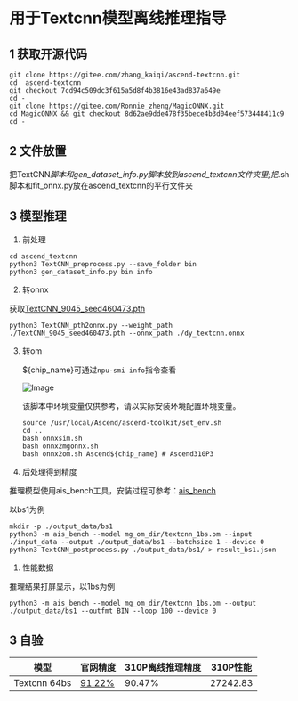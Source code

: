 # 用于Textcnn模型离线推理指导
## 1 获取开源代码

```
git clone https://gitee.com/zhang_kaiqi/ascend-textcnn.git
cd  ascend-textcnn
git checkout 7cd94c509dc3f615a5d8f4b3816e43ad837a649e
cd -
git clone https://gitee.com/Ronnie_zheng/MagicONNX.git
cd MagicONNX && git checkout 8d62ae9dde478f35bece4b3d04eef573448411c9
cd -
```
## 2 文件放置
把TextCNN*脚本和gen_dataset_info.py脚本放到ascend_textcnn文件夹里;把*.sh脚本和fit_onnx.py放在ascend_textcnn的平行文件夹

## 3 模型推理
1. 前处理

```
cd ascend_textcnn
python3 TextCNN_preprocess.py --save_folder bin
python3 gen_dataset_info.py bin info
```

2. 转onnx

获取[TextCNN_9045_seed460473.pth](https://gitee.com/hex5b25/ascend-textcnn/raw/master/Chinese-Text-Classification-Pytorch/THUCNews/saved_dict/TextCNN_9045_seed460473.pth)

```
python3 TextCNN_pth2onnx.py --weight_path ./TextCNN_9045_seed460473.pth --onnx_path ./dy_textcnn.onnx
```

3. 转om

    ${chip_name}可通过`npu-smi info`指令查看
   
    ![Image](https://gitee.com/ascend/ModelZoo-PyTorch/raw/master/ACL_PyTorch/images/310P3.png)

    该脚本中环境变量仅供参考，请以实际安装环境配置环境变量。
    
    ```
    source /usr/local/Ascend/ascend-toolkit/set_env.sh
    cd ..
    bash onnxsim.sh
    bash onnx2mgonnx.sh
    bash onnx2om.sh Ascend${chip_name} # Ascend310P3
    ```

4. 后处理得到精度

推理模型使用ais_bench工具，安装过程可参考：[ais_bench](https://gitee.com/ascend/tools/tree/master/ais-bench_workload/tool/ais_infer)

以bs1为例 

```
mkdir -p ./output_data/bs1
python3 -m ais_bench --model mg_om_dir/textcnn_1bs.om --input ./input_data --output ./output_data/bs1 --batchsize 1 --device 0
python3 TextCNN_postprocess.py ./output_data/bs1/ > result_bs1.json
```
1. 性能数据

推理结果打屏显示，以1bs为例

```
python3 -m ais_bench --model mg_om_dir/textcnn_1bs.om --output ./output_data/bs1 --outfmt BIN --loop 100 --device 0
```

## 3 自验
| 模型           | 官网精度   | 310P离线推理精度 | 310P性能 |
|--------------|--------|-----------|-------|
| Textcnn 64bs | [91.22%](https://gitee.com/huangyd8/Chinese-Text-Classification-Pytorch) | 90.47%    |  27242.83     |

